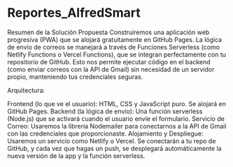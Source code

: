 # Reportes_AlfredSmart
Resumen de la Solución Propuesta
Construiremos una aplicación web progresiva (PWA) que se alojará gratuitamente en GitHub Pages. La lógica de envío de correos se manejará a través de Funciones Serverless (como Netlify Functions o Vercel Functions), que se integran perfectamente con tu repositorio de GitHub. Esto nos permite ejecutar código en el backend (como enviar correos con la API de Gmail) sin necesidad de un servidor propio, manteniendo tus credenciales seguras.

Arquitectura:

Frontend (lo que ve el usuario): HTML, CSS y JavaScript puro. Se alojará en GitHub Pages.
Backend (la lógica de envío): Una función serverless (Node.js) que se activará cuando el usuario envíe el formulario.
Servicio de Correo: Usaremos la librería Nodemailer para conectarnos a la API de Gmail con las credenciales que proporcionaste.
Alojamiento y Despliegue: Usaremos un servicio como Netlify o Vercel. Se conectarán a tu repo de GitHub, y cada vez que hagas un push, se desplegará automáticamente la nueva versión de la app y la función serverless.
